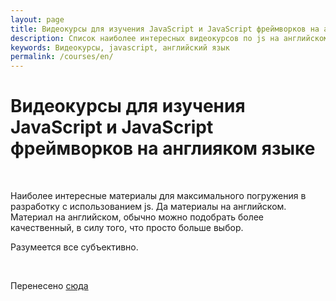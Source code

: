 ```yaml
---
layout: page
title: Видеокурсы для изучения JavaScript и JavaScript фреймворков на англияком языке
description: Список наиболее интересных видеокурсов по js на английском языке
keywords: Видеокурсы, javascript, английский язык
permalink: /courses/en/
---
```


# Видеокурсы для изучения JavaScript и JavaScript фреймворков на англияком языке

<br/>

Наиболее интересные материалы для максимального погружения в разработку с использованием js. Да материалы на английском. Материал на английском, обычно можно подобрать более качественный, в силу того, что просто больше выбор.

Разумеется все субъективно.

<br/>

Перенесено <a href="//labs.jsdev.org/top-video-courses-for-study-js/">сюда</a>
